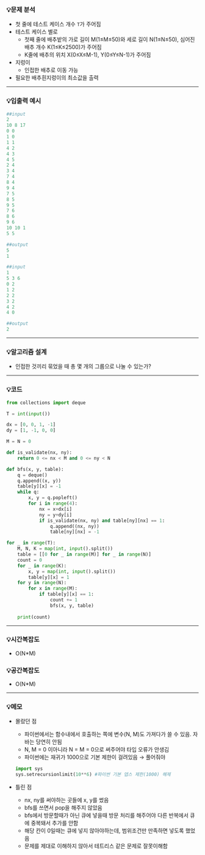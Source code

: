 ### 💡문제 분석

- 첫 줄에 테스트 케이스 개수 `T`가 주어짐
- 테스트 케이스 별로
    - 첫째 줄에 배추밭의 가로 길이 M(1≤M≤50)와 세로 길이 N(1≤N≤50), 심어진 배추 개수 K(1≤K≤2500)가 주어짐
    - K줄에 배추의 위치 X(0≤X≤M-1), Y(0≤Y≤N-1)가 주어짐
- 지렁이
    - 인접한 배추로 이동 가능
- 필요한 배추흰지렁이의 최소값을 출력

---

### 💡입출력 예시

```python
##input
2
10 8 17
0 0
1 0
1 1
4 2
4 3
4 5
2 4
3 4
7 4
8 4
9 4
7 5
8 5
9 5
7 6
8 6
9 6
10 10 1
5 5

##output
5
1
```

```python
##input
1
5 3 6
0 2
1 2
2 2
3 2
4 2
4 0

##output
2
```

---

### 💡알고리즘 설계

- 인접한 것끼리 묶었을 때 총 몇 개의 그룹으로 나눌 수 있는가?

---

### 💡코드

```python
from collections import deque

T = int(input())

dx = [0, 0, 1, -1]
dy = [1, -1, 0, 0]

M = N = 0

def is_validate(nx, ny):
    return 0 <= nx < M and 0 <= ny < N

def bfs(x, y, table):
    q = deque()
    q.append((x, y))
    table[y][x] = -1
    while q:
        x, y = q.popleft()
        for i in range(4):
            nx = x+dx[i]
            ny = y+dy[i]
            if is_validate(nx, ny) and table[ny][nx] == 1:
                q.append((nx, ny))
                table[ny][nx] = -1

for _ in range(T):
    M, N, K = map(int, input().split())
    table = [[0 for _ in range(M)] for _ in range(N)]
    count = 0
    for _ in range(K):
        x, y = map(int, input().split())
        table[y][x] = 1
    for y in range(N):
        for x in range(M):
            if table[y][x] == 1:
                count += 1
                bfs(x, y, table)
                
    print(count)
```

---

### 💡시간복잡도

- O(N*M)

### 💡공간복잡도

- O(N*M)

---

### 💡메모

- 몰랐던 점
    - 파이썬에서는 함수내에서 호출하는 쪽에 변수(N, M)도 가져다가 쓸 수 있음. 자바는 당연히 안됨
    - N, M = 0 이아니라 N = M = 0으로 써주어야 타입 오류가 안생김
    - 파이썬에는 재귀가 1000으로 기본 제한이 걸려있음 → 풀어줘야

    ```python
    import sys
    sys.setrecursionlimit(10**6) #파이썬 기본 뎁스 제한(1000) 해제
    ```

- 틀린 점
    - nx, ny를 써야하는 곳들에 x, y를 썼음
    - bfs를 쓰면서 pop을 해주지 않았음
    - bfs에서 방문할때가 아닌 큐에 넣을때 방문 처리를 해주어야 다른 반복에서 큐에 중복돼서 추가를 안함
    - 해당 칸이 0일때는 큐에 넣지 않아야하는데, 범위조건만 만족하면 넣도록 했었음
    - 문제를 제대로 이해하지 않아서 테트리스 같은 문제로 잘못이해함
